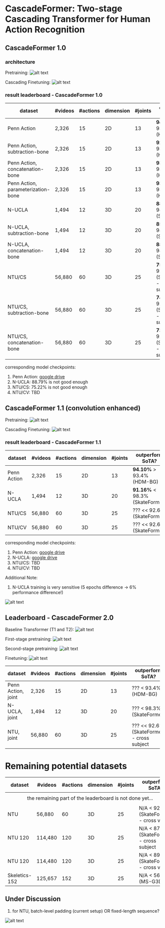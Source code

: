 # CascadeFormer: Two-stage Cascading Transformer for Human Action Recognition

## CascadeFormer 1.0

### architecture

Pretraining:
![alt text](docs/baseline_pretraining_classification.png)

Cascading Finetuning:
![alt text](docs/baseline_finetuning_classification.png)

### result leaderboard - CascadeFormer 1.0

| dataset | #videos | #actions | dimension | #joints | outperform SoTA? |
| ------- | ------- | -------- | --------- | ---------- | ------- |
| Penn Action | 2,326 | 15 | 2D | 13 | **94.66%** > 93.4% (HDM-BG) |
| Penn Action, subtraction-bone | 2,326 | 15 | 2D | 13 | **92.32%** ~ 93.4% (HDM-BG) |
| Penn Action, concatenation-bone | 2,326 | 15 | 2D | 13 | **93.16%** ~ 93.4% (HDM-BG) |
| Penn Action, parameterization-bone | 2,326 | 15 | 2D | 13 | **93.91%** > 93.4% (HDM-BG) |
| N-UCLA | 1,494 | 12 | 3D | 20 | **88.79%** < 98.3% (SkateFormer) |
| N-UCLA, subtraction-bone | 1,494 | 12 | 3D | 20 | **85.56%** < 98.3% (SkateFormer) |
| N-UCLA, concatenation-bone | 1,494 | 12 | 3D | 20 | **88.15%** < 98.3% (SkateFormer) |
| NTU/CS | 56,880 | 60 | 3D | 25 | **75.22%** << 92.6% (SkateFormer) - cross subject |
| NTU/CS, subtraction-bone | 56,880 | 60 | 3D | 25 | **74.23%** << 92.6% (SkateFormer) - cross subject |
| NTU/CS, concatenation-bone | 56,880 | 60 | 3D | 25 | **73.81%** << 92.6% (SkateFormer) - cross subject |

corresponding model checkpoints:

1. Penn Action: [google drive](https://drive.google.com/drive/folders/1Za50ZE9ZEKdEps_ZE-JIbatTpLuMW83k)
2. N-UCLA: 88.79% is not good enough
3. NTU/CS: 75.22% is not good enough
4. NTU/CV: TBD

## CascadeFormer 1.1 (convolution enhanced)

Pretraining:
![alt text](docs/cascadeformer_1_1_pretrain.png)

Cascading Finetuning:
![alt text](docs/cascadeformer_1_1_finetune.png)

### result leaderboard - CascadeFormer 1.1

| dataset | #videos | #actions | dimension | #joints | outperform SoTA? |
| ------- | ------- | -------- | --------- | ---------- | ------- |
| Penn Action | 2,326 | 15 | 2D | 13 | **94.10%** > 93.4% (HDM-BG) |
| N-UCLA | 1,494 | 12 | 3D | 20 | **91.16%** < 98.3% (SkateFormer) |
| NTU/CS | 56,880 | 60 | 3D | 25 | ??? << 92.6% (SkateFormer) |
| NTU/CV | 56,880 | 60 | 3D | 25 | ??? << 92.6% (SkateFormer) |

corresponding model checkpoints:

1. Penn Action: [google drive](https://drive.google.com/drive/folders/1qbcT8DlhNyT3HgbM3j2aEQP2rSXoEJRS)
2. N-UCLA: [google drive](https://drive.google.com/drive/folders/1b0IuO_XY-Gwv4RjS6gF9gPG36uvGwhha)
3. NTU/CS: TBD 
4. NTU/CV: TBD

Additional Note: 

1. N-UCLA training is very sensitive (5 epochs difference -> 6% performance difference!)

![alt text](docs/sensitive.png)

## Leaderboard - CascadeFormer 2.0

Baseline Transformer (T1 and T2):
![alt text](docs/baseline_transformer.png)

First-stage pretraining:
![alt text](docs/first_stage.png)

Second-stage pretraining:
![alt text](docs/second_stage.png)

Finetuning:
![alt text](docs/finetuning_classification.png)

| dataset | #videos | #actions | dimension | #joints | outperform SoTA? |
| ------- | ------- | -------- | --------- | ---------- | ------- |
| Penn Action, joint | 2,326 | 15 | 2D | 13 | ??? < 93.4% (HDM-BG) |
| N-UCLA, joint | 1,494 | 12 | 3D | 20 | ??? < 98.3% (SkateFormer) |
| NTU, joint | 56,880 | 60 | 3D | 25 | ??? << 92.6% (SkateFormer) - cross subject |

# Remaining potential datasets 

| dataset | #videos | #actions | dimension | #joints | outperform SoTA? |
| ------- | ------- | -------- | --------- | ---------- | ------- |
| <tr><td colspan="6" align="center"> the remaining part of the leaderboard is not done yet... </td></tr> |
| NTU | 56,880 | 60 | 3D | 25 | N/A < 92.6% (SkateFormer) - cross view |
| NTU 120 | 114,480 | 120 | 3D | 25 | N/A < 87.7%  (SkateFormer) - cross subject |
| NTU 120 | 114,480 | 120 | 3D | 25 | N/A < 89.3%  (SkateFormer) - cross view |
| Skeletics-152 | 125,657 | 152 | 3D | 25 | N/A < 56.39% (MS-G3D) |
 
## Under Discussion

1. for NTU, batch-level padding (current setup) OR fixed-length sequence?

![alt text](docs/ntu_seq_length_distribution.png)
